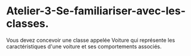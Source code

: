 # Atelier-3-Se-familiariser-avec-les-classes.
Vous devez concevoir une classe appelée Voiture qui représente les caractéristiques d'une voiture et ses comportements associés.
